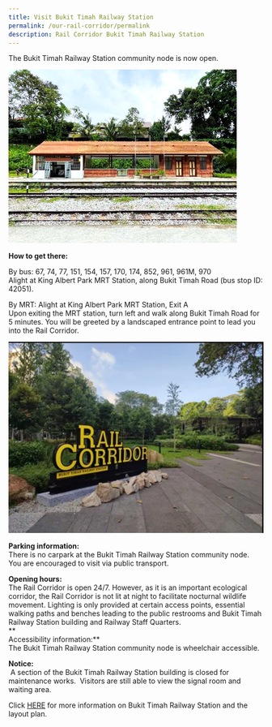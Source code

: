 ```yaml
---
title: Visit Bukit Timah Railway Station
permalink: /our-rail-corridor/permalink
description: Rail Corridor Bukit Timah Railway Station
---
```

The Bukit Timah Railway Station community node is now open.

![rc btrs](/images/BTRS.png)

**How to get there:**

  
By bus: 67, 74, 77, 151, 154, 157, 170, 174, 852, 961, 961M, 970  
Alight at King Albert Park MRT Station, along Bukit Timah Road (bus stop ID: 42051).  
  
By MRT: Alight at King Albert Park MRT Station, Exit A  
Upon exiting the MRT station, turn left and walk along Bukit Timah Road for 5 minutes. You will be greeted by a landscaped entrance point to lead you into the Rail Corridor.

![rc entrance](/images/RC%20Entrance.png)

**Parking information:**  
There is no carpark at the Bukit Timah Railway Station community node. You are encouraged to visit via public transport.  
  
**Opening hours:**  
The Rail Corridor is open 24/7. However, as it is an important ecological corridor, the Rail Corridor is not lit at night to facilitate nocturnal wildlife movement. Lighting is only provided at certain access points, essential walking paths and benches leading to the public restrooms and Bukit Timah Railway Station building and Railway Staff Quarters.   
**  
Accessibility information:**  
The Bukit Timah Railway Station community node is wheelchair accessible.

**Notice:**  
 A section of the Bukit Timah Railway Station building is closed for maintenance works.  Visitors are still able to view the signal room and waiting area.

Click [HERE](https://nparks-test1-staging.netlify.app/resource/resource-categories/permalink) for more information on Bukit Timah Railway Station and the layout plan.